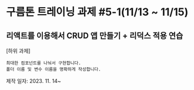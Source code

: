 # 구름톤 트레이닝 과제 #5-1(11/13 ~ 11/15)

## 리액트를 이용해서 CRUD 앱 만들기 + 리덕스 적용 연습

[하위 과제]

    최대한 컴포넌트를 나눠서 구현합니다.
    폴더 이름 및 변수 이름을 명확하게 작성합니다.

제작 일자: 2023. 11. 14~
